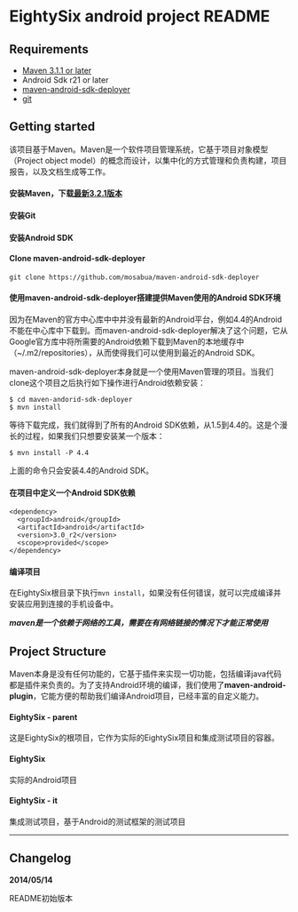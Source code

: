 # EightySix android project README

## Requirements
* [Maven 3.1.1 or later](http://maven.apache.org)
* Android Sdk r21 or later
* [maven-android-sdk-deployer](https://github.com/mosabua/maven-android-sdk-deployer)
* [git](http://git-scm.com)

## Getting started

该项目基于Maven。Maven是一个软件项目管理系统，它基于项目对象模型（Project object model）的概念而设计，以集中化的方式管理和负责构建，项目报告，以及文档生成等工作。

#### 安装Maven，下载[最新3.2.1版本](http://apache.fayea.com/apache-mirror/maven/maven-3/3.2.1/binaries/apache-maven-3.2.1-bin.tar.gz)
#### 安装Git
#### 安装Android SDK
#### Clone maven-android-sdk-deployer
```git clone https://github.com/mosabua/maven-android-sdk-deployer```

#### 使用maven-android-sdk-deployer搭建提供Maven使用的Android SDK环境

因为在Maven的官方中心库中中并没有最新的Android平台，例如4.4的Android不能在中心库中下载到。而maven-android-sdk-deployer解决了这个问题，它从Google官方库中将所需要的Android依赖下载到Maven的本地缓存中（~/.m2/repositories），从而使得我们可以使用到最近的Android SDK。

maven-android-sdk-deployer本身就是一个使用Maven管理的项目。当我们clone这个项目之后执行如下操作进行Android依赖安装：

```
$ cd maven-andorid-sdk-deployer
$ mvn install
```

等待下载完成，我们就得到了所有的Android SDK依赖，从1.5到4.4的。这是个漫长的过程，如果我们只想要安装某一个版本：

```
$ mvn install -P 4.4
```
上面的命令只会安装4.4的Android SDK。


#### 在项目中定义一个Android SDK依赖

```
<dependency>
  <groupId>android</groupId>
  <artifactId>android</artifactId>
  <version>3.0_r2</version>
  <scope>provided</scope>
</dependency>
```

#### 编译项目

在EightySix根目录下执行```mvn install```，如果没有任何错误，就可以完成编译并安装应用到连接的手机设备中。

***maven是一个依赖于网络的工具，需要在有网络链接的情况下才能正常使用***

## Project Structure

Maven本身是没有任何功能的，它基于插件来实现一切功能，包括编译java代码都是插件来负责的。为了支持Android环境的编译，我们使用了**maven-android-plugin**，它能方便的帮助我们编译Android项目，已经丰富的自定义能力。

#### EightySix - parent

这是EightySix的根项目，它作为实际的EightySix项目和集成测试项目的容器。

#### EightySix

实际的Android项目

#### EightySix - it

集成测试项目，基于Android的测试框架的测试项目

----

## Changelog

**2014/05/14**

README初始版本